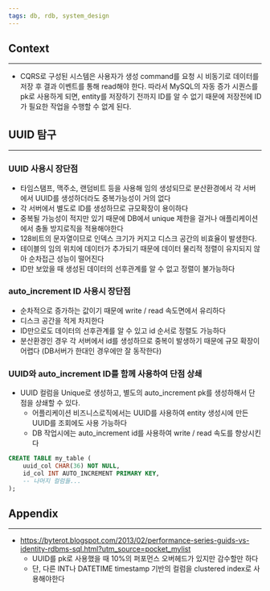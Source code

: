 ```yaml
---
tags: db, rdb, system_design
---
```

## Context
---
- CQRS로 구성된 시스템은 사용자가 생성 command를 요청 시 비동기로 데이터를 저장 후 결과 이벤트를 통해 read해야 한다. 따라서 MySQL의 자동 증가 시퀀스를 pk로 사용하게 되면, entity를 저장하기 전까지 ID를 알 수 없기 때문에 저장전에 ID가 필요한 작업을 수행할 수 없게 된다.
## UUID 탐구
---
### UUID 사용시 장단점
- 타임스탬프, 맥주소, 랜덤비트 등을 사용해 임의 생성되므로 분산환경에서 각 서버에서 UUID를 생성하더라도 중복가능성이 거의 없다
- 각 서버에서 별도로 ID를 생성하므로 규모확장이 용이하다
- 중복될 가능성이 적지만 있기 때문에 DB에서 unique 제한을 걸거나 애플리케이션에서 충돌 방지로직을 적용해야한다
- 128비트의 문자열이므로 인덱스 크기가 커지고 디스크 공간의 비효율이 발생한다. 
- 테이블의 임의 위치에 데이터가 추가되기 때문에 데이터 물리적 정렬이 유지되지 않아 순차접근 성능이 떨어진다
- ID만 보았을 때 생성된 데이터의 선후관계를 알 수 없고 정렬이 불가능하다
### auto_increment ID 사용시 장단점
- 순차적으로 증가하는 값이기 때문에 write / read 속도면에서 유리하다
- 디스크 공간을 적게 차지한다
- ID만으로도 데이터의 선후관계를 알 수 있고 id 순서로 정렬도 가능하다
- 분산환경인 경우 각 서버에서 id를 생성하므로 중복이 발생하기 때문에 규모 확장이 어렵다 (DB서버가 한대인 경우에만 잘 동작한다)
### UUID와 auto_increment ID를 함께 사용하여 단점 상쇄
- UUID 컬럼을 Unique로 생성하고, 별도의 auto_increment pk를 생성하해서 단점을 상쇄할 수 있다.
	- 어플리케이션 비즈니스로직에서는 UUID를 사용하여 entity 생성시에 만든 UUID를 조회에도 사용 가능하다
	- DB 작업시에는 auto_increment id를 사용하여 write / read 속도를 향상시킨다
```sql
CREATE TABLE my_table (
    uuid_col CHAR(36) NOT NULL,
    id_col INT AUTO_INCREMENT PRIMARY KEY,
    -- 나머지 컬럼들...
);
```

## Appendix
---
- https://byterot.blogspot.com/2013/02/performance-series-guids-vs-identity-rdbms-sql.html?utm_source=pocket_mylist 
	- UUID를 pk로 사용했을 때 10%의 퍼포먼스 오버헤드가 있지만 감수할만 하다
	- 단, 다른 INT나 DATETIME timestamp 기반의 컬럼을 clustered index로 사용해야한다
